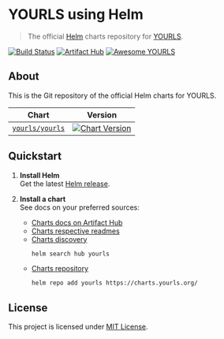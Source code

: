 # YOURLS using Helm

> The official [Helm](https://helm.sh) charts repository for [YOURLS](https://yourls.org).

[![Build Status](https://github.com/YOURLS/charts/actions/workflows/ci.yml/badge.svg)](https://github.com/YOURLS/charts/actions/workflows/ci.yml)
[![Artifact Hub](https://img.shields.io/endpoint?url=https://artifacthub.io/badge/repository/yourls)](https://artifacthub.io/packages/search?repo=yourls)
[![Awesome YOURLS](https://img.shields.io/badge/Awesome-YOURLS-C5A3BE)](https://github.com/YOURLS/awesome-yourls)

## About

This is the Git repository of the official Helm charts for YOURLS.

|               Chart               |                                                                                                           Version                                                                                                            |
|:---------------------------------:|:----------------------------------------------------------------------------------------------------------------------------------------------------------------------------------------------------------------------------:|
| [`yourls/yourls`](charts/yourls/) | [![Chart Version](https://img.shields.io/badge/dynamic/json?label=yourls&query=version&url=https%3A%2F%2Fartifacthub.io%2Fapi%2Fv1%2Fpackages%2Fhelm%2Fyourls%2Fyourls)](https://artifacthub.io/packages/helm/yourls/yourls) |

## Quickstart

1. **Install Helm**  
    Get the latest [Helm release](https://helm.sh/docs/intro/install/).

2. **Install a chart**  
    See docs on your preferred sources:
    - [Charts docs on Artifact Hub](https://artifacthub.io/packages/search?org=yourls)
    - [Charts respective readmes](charts)
    - [Charts discovery](https://helm.sh/docs/helm/helm_search/)
      ```sh
      helm search hub yourls
      ```
    - [Charts repository](https://helm.sh/docs/helm/helm_repo/)
      ```sh
      helm repo add yourls https://charts.yourls.org/
      ```

## License

This project is licensed under [MIT License](LICENSE).
